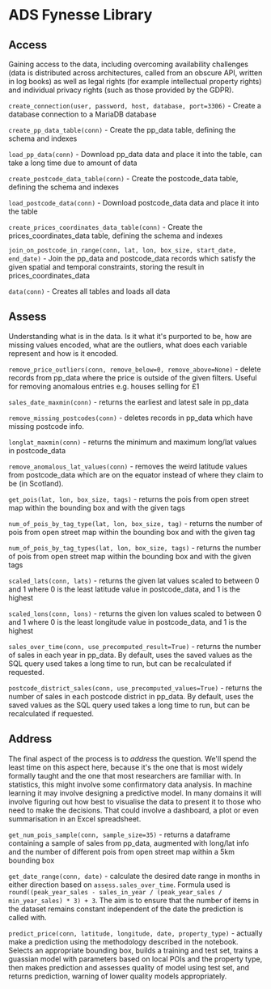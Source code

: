 # ADS Fynesse Library 

## Access

Gaining access to the data, including overcoming availability challenges (data is distributed across architectures, called from an obscure API, written in log books) as well as legal rights (for example intellectual property rights) and individual privacy rights (such as those provided by the GDPR).

`create_connection(user, password, host, database, port=3306)` - Create a database connection to a MariaDB database

`create_pp_data_table(conn)` - Create the pp_data table, defining the schema and indexes

`load_pp_data(conn)` - Download pp_data data and place it into the table, can take a long time due to amount of data

`create_postcode_data_table(conn)` - Create the postcode_data table, defining the schema and indexes

`load_postcode_data(conn)` - Download postcode_data data and place it into the table

`create_prices_coordinates_data_table(conn)` - Create the prices_coordinates_data table, defining the schema and indexes

`join_on_postcode_in_range(conn, lat, lon, box_size, start_date, end_date)` - Join the pp_data and postcode_data records which satisfy the given spatial and temporal constraints, storing the result in prices_coordinates_data

`data(conn)` - Creates all tables and loads all data

## Assess

Understanding what is in the data. Is it what it's purported to be, how are missing values encoded, what are the outliers, what does each variable represent and how is it encoded.

`remove_price_outliers(conn, remove_below=0, remove_above=None)` - delete records from pp_data where the price is outside of the given filters. Useful for removing anomalous entries e.g. houses selling for £1

`sales_date_maxmin(conn)` - returns the earliest and latest sale in pp_data

`remove_missing_postcodes(conn)` - deletes records in pp_data which have missing postcode info.

`longlat_maxmin(conn)` - returns the minimum and maximum long/lat values in postcode_data

`remove_anomalous_lat_values(conn)` - removes the weird latitude values from postcode_data which are on the equator instead of where they claim to be (in Scotland).

`get_pois(lat, lon, box_size, tags)` - returns the pois from open street map within the bounding box and with the given tags

`num_of_pois_by_tag_type(lat, lon, box_size, tag)` - returns the number of pois from open street map within the bounding box and with the given tag

`num_of_pois_by_tag_types(lat, lon, box_size, tags)` - returns the number of pois from open street map within the bounding box and with the given tags

`scaled_lats(conn, lats)` - returns the given lat values scaled to between 0 and 1 where 0 is the least latitude value in postcode_data, and 1 is the highest

`scaled_lons(conn, lons)` - returns the given lon values scaled to between 0 and 1 where 0 is the least longitude value in postcode_data, and 1 is the highest

`sales_over_time(conn, use_precomputed_result=True)` - returns the number of sales in each year in pp_data. By default, uses the saved values as the SQL query used takes a long time to run, but can be recalculated if requested.

`postcode_district_sales(conn, use_precomputed_values=True)` - returns the number of sales in each postcode district in pp_data. By default, uses the saved values as the SQL query used takes a long time to run, but can be recalculated if requested.

## Address

The final aspect of the process is to *address* the question. We'll spend the least time on this aspect here, because it's the one that is most widely formally taught and the one that most researchers are familiar with. In statistics, this might involve some confirmatory data analysis. In machine learning it may involve designing a predictive model. In many domains it will involve figuring out how best to visualise the data to present it to those who need to make the decisions. That could involve a dashboard, a plot or even summarisation in an Excel spreadsheet.

`get_num_pois_sample(conn, sample_size=35)` - returns a dataframe containing a sample of sales from pp_data, augmented with long/lat info and the number of different pois from open street map within a 5km bounding box 

`get_date_range(conn, date)` - calculate the desired date range in months in either direction based on `assess.sales_over_time`. Formula used is `round((peak_year_sales - sales_in_year / (peak_year_sales / min_year_sales) * 3) + 3`. The aim is to ensure that the number of items in the dataset remains constant independent of the date the prediction is called with.

`predict_price(conn, latitude, longitude, date, property_type)` - actually make a prediction using the methodology described in the notebook. Selects an appropriate bounding box, builds a training and test set, trains a guassian model with parameters based on local POIs and the property type, then makes prediction and assesses quality of model using test set, and returns prediction, warning of lower quality models appropriately.
